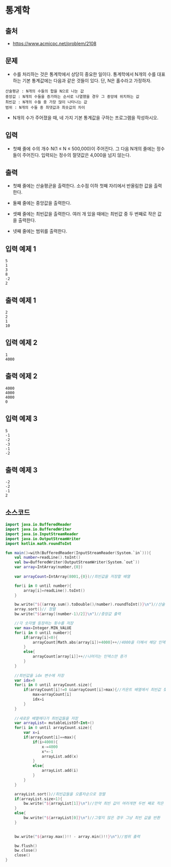 # 통계학

## 출처

* https://www.acmicpc.net/problem/2108

## 문제

* 수를 처리하는 것은 통계학에서 상당히 중요한 일이다. 통계학에서 N개의 수를 대표하는 기본 통계값에는 다음과 같은 것들이 있다. 단, N은 홀수라고 가정하자.

```
산술평균 : N개의 수들의 합을 N으로 나눈 값
중앙값 : N개의 수들을 증가하는 순서로 나열했을 경우 그 중앙에 위치하는 값
최빈값 : N개의 수들 중 가장 많이 나타나는 값
범위 : N개의 수들 중 최댓값과 최솟값의 차이
```

* N개의 수가 주어졌을 때, 네 가지 기본 통계값을 구하는 프로그램을 작성하시오.

## 입력

* 첫째 줄에 수의 개수 N(1 ≤ N ≤ 500,000)이 주어진다. 그 다음 N개의 줄에는 정수들이 주어진다. 입력되는 정수의 절댓값은 4,000을 넘지 않는다.

## 출력

* 첫째 줄에는 산술평균을 출력한다. 소수점 이하 첫째 자리에서 반올림한 값을 출력한다.

* 둘째 줄에는 중앙값을 출력한다.

* 셋째 줄에는 최빈값을 출력한다. 여러 개 있을 때에는 최빈값 중 두 번째로 작은 값을 출력한다.

* 넷째 줄에는 범위를 출력한다.

## 입력 예제 1

```
5
1
3
8
-2
2
```

## 출력 예제 1

```
2
2
1
10
```

## 입력 예제 2

```
1
4000
```

## 출력 에제 2

```
4000
4000
4000
0
```

## 입력 예제 3

```
5
-1
-2
-3
-1
-2
```

## 출력 예제 3

```
-2
-2
-1
2
```

## 소스코드

```kotlin
import java.io.BufferedReader
import java.io.BufferedWriter
import java.io.InputStreamReader
import java.io.OutputStreamWriter
import kotlin.math.roundToInt

fun main()=with(BufferedReader(InputStreamReader(System.`in`))){
    val number=readLine().toInt()
    val bw=BufferedWriter(OutputStreamWriter(System.`out`))
    var array=IntArray(number,{0})
    
    var arrayCount=IntArray(8001,{0})//최빈값을 저장할 배열

    for(i in 0 until number){
        array[i]=readLine().toInt()
    }

    bw.write("${(array.sum().toDouble()/number).roundToInt()}\n")//산술 평균 출력
    array.sort()// 정렬
    bw.write("${array[(number-1)/2]}\n")//중앙값 출력

    //각 숫자별 등장하는 횟수를 저장
    var max=Integer.MIN_VALUE
    for(i in 0 until number){
        if(array[i]<0){
            arrayCount[Math.abs(array[i])+4000]++//4000을 더해서 해당 인덱스를 증가
        }
        else{
            arrayCount[array[i]]++//나머지는 인덱스만 증가
        }
    }
    
    //최빈값을 idx 변수에 저장
    var idx=0
    for(i in 0 until arrayCount.size){
        if(arrayCount[i]!=0 &&arrayCount[i]>max){//카운트 배열에서 최빈값 찾기
            max=arrayCount[i]
            idx=i
        }
    }
    
    //새로운 배열에다가 최빈값들을 저장
    var arrayList= mutableListOf<Int>()
    for(i in 0 until arrayCount.size){
        var x=i
        if(arrayCount[i]==max){
            if(i>4000){
                x-=4000
                x*=-1
                arrayList.add(x)
            }
            else{
                arrayList.add(i)
            }
        }
    }

    arrayList.sort()//최빈값들을 오름차순으로 정렬
    if(arrayList.size>1){
        bw.write("${arrayList[1]}\n")//만약 최빈 값이 여러개면 두번 째로 작은 값을 반환
    }
    else{
        bw.write("${arrayList[0]}\n")//그렇지 않은 경우 그냥 최빈 값을 반환
    }
    

    bw.write("${array.max()!! - array.min()!!}\n")//범위 출력

    bw.flush()
    bw.close()
    close()
}
```
